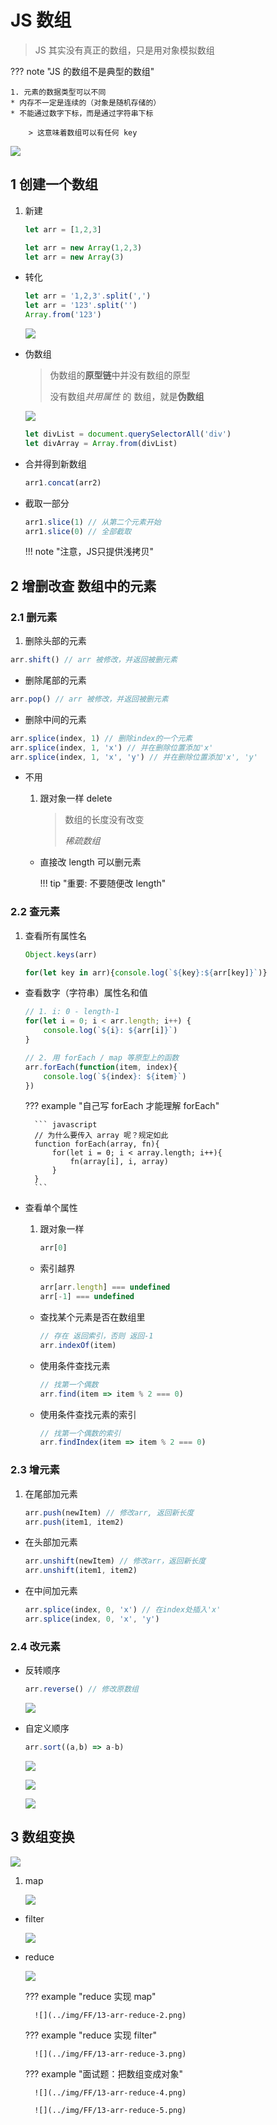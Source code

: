 # JS 数组

> JS 其实没有真正的数组，只是用对象模拟数组

??? note "JS 的数组不是典型的数组"

    1. 元素的数据类型可以不同
    * 内存不一定是连续的（对象是随机存储的）
    * 不能通过数字下标，而是通过字符串下标

        > 这意味着数组可以有任何 key

![](../img/FF/13-arr-tostring.png)

## 1 创建一个数组

1. 新建

    ``` javascript
    let arr = [1,2,3]
    ```

    ``` javascript
    let arr = new Array(1,2,3)
    let arr = new Array(3)
    ```

* 转化

    ``` javascript
    let arr = '1,2,3'.split(',')
    let arr = '123'.split('')
    Array.from('123')
    ```

    ![](../img/FF/13-array-from.png)

* 伪数组

    > 伪数组的**原型链**中并没有数组的原型
    >
    > 没有数组*共用属性* 的 数组，就是**伪数组**

    ![](../img/FF/13-伪数组.png)

    ``` javascript
    let divList = document.querySelectorAll('div')
    let divArray = Array.from(divList)
    ```

* 合并得到新数组

    ``` javascript
    arr1.concat(arr2)
    ```

* 截取一部分

    ``` javascript
    arr1.slice(1) // 从第二个元素开始
    arr1.slice(0) // 全部截取
    ```

    !!! note "注意，JS只提供浅拷贝"

## 2 增删改查 数组中的元素 

### 2.1 删元素

1. 删除头部的元素

``` javascript
arr.shift() // arr 被修改，并返回被删元素
```

* 删除尾部的元素

``` javascript
arr.pop() // arr 被修改，并返回被删元素
```

* 删除中间的元素

``` javascript
arr.splice(index, 1) // 删除index的一个元素
arr.splice(index, 1, 'x') // 并在删除位置添加'x'
arr.splice(index, 1, 'x', 'y') // 并在删除位置添加'x', 'y'
```

* 不用

    1. 跟对象一样 delete

        > 数组的长度没有改变
        >
        > *稀疏数组*

    * 直接改 length 可以删元素

        !!! tip "重要: 不要随便改 length"


### 2.2 查元素

1. 查看所有属性名

    ``` javascript
    Object.keys(arr)
    ```

    ``` javascript
    for(let key in arr){console.log(`${key}:${arr[key]}`)}
    ```

* 查看数字（字符串）属性名和值

    ``` javascript
    // 1. i: 0 - length-1
    for(let i = 0; i < arr.length; i++) {
        console.log(`${i}: ${arr[i]}`)
    }
    ```

    ``` javascript
    // 2. 用 forEach / map 等原型上的函数
    arr.forEach(function(item, index){
        console.log(`${index}: ${item}`)
    })
    ```

    ??? example "自己写 forEach 才能理解 forEach"

        ``` javascript
        // 为什么要传入 array 呢？规定如此
        function forEach(array, fn){
            for(let i = 0; i < array.length; i++){
                fn(array[i], i, array)
            }
        }
        ```


* 查看单个属性

    1. 跟对象一样

        ``` javascript
        arr[0]
        ```

    * 索引越界

        ``` javascript
        arr[arr.length] === undefined
        arr[-1] === undefined
        ```

    * 查找某个元素是否在数组里

        ``` javascript
        // 存在 返回索引，否则 返回-1
        arr.indexOf(item)
        ```

    * 使用条件查找元素

        ``` javascript
        // 找第一个偶数
        arr.find(item => item % 2 === 0)
        ```

    * 使用条件查找元素的索引

        ``` javascript
        // 找第一个偶数的索引
        arr.findIndex(item => item % 2 === 0)
        ```

### 2.3 增元素

1. 在尾部加元素

    ``` javascript
    arr.push(newItem) // 修改arr, 返回新长度
    arr.push(item1, item2)
    ```

* 在头部加元素

    ``` javascript
    arr.unshift(newItem) // 修改arr，返回新长度
    arr.unshift(item1, item2)
    ```

* 在中间加元素

    ``` javascript
    arr.splice(index, 0, 'x') // 在index处插入'x'
    arr.splice(index, 0, 'x', 'y')
    ```


### 2.4 改元素

* 反转顺序

    ``` javascript
    arr.reverse() // 修改原数组
    ```

    ![](../img/FF/13-reverse.png)

* 自定义顺序

    ``` javascript
    arr.sort((a,b) => a-b)
    ```

    ![](../img/FF/13-arr-sort-1.png)

    ![](../img/FF/13-arr-sort-2.png)

    ![](../img/FF/13-arr-sort-3.png)

## 3 数组变换

![](../img/FF/13-meme.png)

1. map

    ![](../img/FF/13-arr-map.png)

* filter

    ![](../img/FF/13-arr-filter.png)

* reduce

    ![](../img/FF/13-arr-reduce-1.png)

    ??? example "reduce 实现 map"

        ![](../img/FF/13-arr-reduce-2.png)

    ??? example "reduce 实现 filter"

        ![](../img/FF/13-arr-reduce-3.png)

    ??? example "面试题：把数组变成对象"

        ![](../img/FF/13-arr-reduce-4.png)

        ![](../img/FF/13-arr-reduce-5.png)

